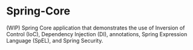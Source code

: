 # Spring-Core
(WIP) Spring Core application that demonstrates the use of Inversion of Control (IoC), Dependency Injection (DI), annotations, Spring Expression Language (SpEL), and Spring Security.
